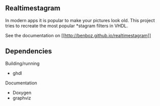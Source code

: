 Realtimestagram
-------------------------

In modern apps it is popular to make your pictures look old. This project tries
to recreate the most popular \*stagram filters in VHDL.

See the documentation on [[http://benboz.github.io/realtimestagram]]

Dependencies
------------

Building/running
* ghdl

Documentation
* Doxygen
* graphviz

